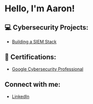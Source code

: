 <h1>Hello, I'm Aaron!</h1>

<h2>💻 Cybersecurity Projects:</h2>

- [Building a SIEM Stack]()

<h2>🎫 Certifications:</h2>

- [Google Cybersecurity Professional](https://github.com/aarondiggs/Google-Cybersecurity)

<h2>Connect with me:</h2>

- [LinkedIn](https://www.linkedin.com/in/aaron-diggs-9ba52a315)
